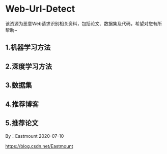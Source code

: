 # Web-Url-Detect
该资源为恶意Web请求识别相关资料，包括论文、数据集及代码，希望对您有所帮助~

## 1.机器学习方法

## 2.深度学习方法

## 3.数据集

## 4.推荐博客

## 5.推荐论文


By：Eastmount 2020-07-10

https://blog.csdn.net/Eastmount
